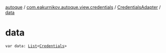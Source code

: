 [autoque](../../index.md) / [com.eakurnikov.autoque.view.credentials](../index.md) / [CredentialsAdapter](index.md) / [data](./data.md)

# data

`var data: `[`List`](https://kotlinlang.org/api/latest/jvm/stdlib/kotlin.collections/-list/index.html)`<`[`Credentials`](../../com.eakurnikov.autoque.data.model/-credentials/index.md)`>`